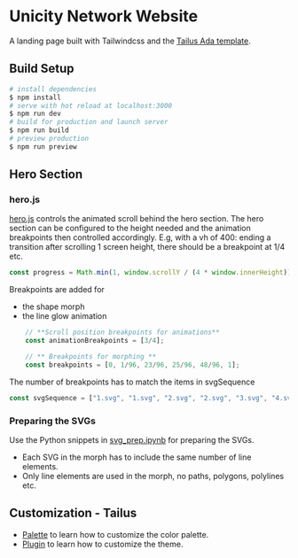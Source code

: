 <h1>Unicity Network Website</h1>   

A landing page built with Tailwindcss and the [Tailus Ada template](https://ui.tailus.io/templates/ada/).

## Build Setup

```bash
# install dependencies
$ npm install
# serve with hot reload at localhost:3000
$ npm run dev
# build for production and launch server
$ npm run build
# preview production
$ npm run preview
```

## Hero Section

### hero.js

[hero.js](public/hero.js) controls the animated scroll behind the hero section.
The hero section can be configured to the height needed and the animation breakpoints then controlled accordingly.
E.g, with a vh of 400: ending a transition after scrolling 1 screen height, there should be a breakpoint at 1/4 etc.
```javascript
const progress = Math.min(1, window.scrollY / (4 * window.innerHeight));
```

Breakpoints are added for
* the shape morph
* the line glow animation

```javascript
    // **Scroll position breakpoints for animations**
    const animationBreakpoints = [3/4]; 

    // ** Breakpoints for morphing **
    const breakpoints = [0, 1/96, 23/96, 25/96, 48/96, 1]; 
```

The number of breakpoints has to match the items in svgSequence
```javascript
const svgSequence = ["1.svg", "1.svg", "2.svg", "2.svg", "3.svg", "4.svg"];
```

### Preparing the SVGs

Use the Python snippets in [svg_prep.ipynb](svg_prep.ipynb) for preparing the SVGs.
* Each SVG in the morph has to include the same number of line elements.
* Only line elements are used in the morph, no paths, polygons, polylines etc.

## Customization - Tailus
* [Palette](https://beta.tailus.io/docs/customization/palette/) to learn how to customize the color palette.
* [Plugin](https://beta.tailus.io/docs/customization/plugin/) to learn how to customize the theme.


